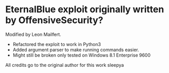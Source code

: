 # EternalBlue exploit originally written by OffensiveSecurity?

Modified by Leon Mailfert.
 - Refactored the exploit to work in Python3
 - Added argument parser to make running commands easier.
 - Might still be broken only tested on Windows 8.1 Enterprise 9600

All credits go to the original author for this work sleepya